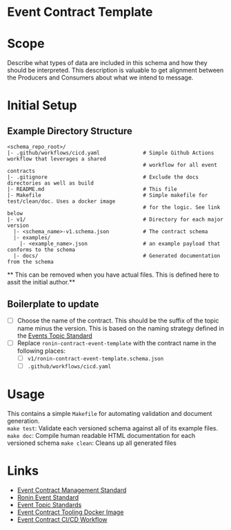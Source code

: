 # Event Contract Template

# Scope
Describe what types of data are included in this schema and how they should be interpreted. This description is valuable to get alignment between the Producers and Consumers about what we intend to message. 

# Initial Setup

## Example Directory Structure
```
<schema_repo_root>/
|- .github/workflows/cicd.yaml              # Simple Github Actions workflow that leverages a shared 
                                            # workflow for all event contracts
|- .gitignore                               # Exclude the docs directories as well as build 
|- README.md                                # This file
|- Makefile                                 # Simple makefile for test/clean/doc. Uses a docker image 
                                            # for the logic. See link below
|- v1/                                      # Directory for each major version
  |- <schema_name>-v1.schema.json           # The contract schema
  |- examples/
    |- <example_name>.json                  # an example payload that conforms to the schema
  |- docs/                                  # Generated documentation from the schema 
```
** This can be removed when you have actual files. This is defined here to assit the initial author.**

## Boilerplate to update
- [ ] Choose the name of the contract. This should be the suffix of the topic name minus the version. This is based on the naming strategy defined in the [Events Topic Standard](https://projectronin.atlassian.net/wiki/spaces/ENG/pages/1765998701/Event+Topic+Standards)
- [ ] Replace `ronin-contract-event-template` with the contract name in the following places:
  - [ ] `v1/ronin-contract-event-template.schema.json`
  - [ ] `.github/workflows/cicd.yaml`

# Usage
This contains a simple `Makefile` for automating validation and document generation.  
`make test`: Validate each versioned schema against all of its example files.
`make doc`: Compile human readable HTML documentation for each versioned schema
`make clean`: Cleans up all generated files

# Links
- [Event Contract Management Standard](https://projectronin.atlassian.net/wiki/spaces/ENG/pages/1797521454/Event+Contract+Management+Standard)
- [Ronin Event Standard](https://projectronin.atlassian.net/wiki/spaces/ENG/pages/1748041738/Ronin+Event+Standard)
- [Event Topic Standards](https://projectronin.atlassian.net/wiki/spaces/ENG/pages/1765998701/Event+Topic+Standards)
- [Event Contract Tooling Docker Image](https://github.com/projectronin/ronin-contract-event-tooling)
- [Event Contract CI/CD Workflow](https://github.com/projectronin/github/blob/event_contract_cicd/.github/workflows/event_contract_cicd.yaml)
